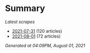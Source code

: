 # Summary
*Latest scrapes*
* [2021-07-31](https://github.com/nuuuwan/news_lk/blob/data/news_lk.2021-07-31.json) (120 articles)
* [2021-08-01](https://github.com/nuuuwan/news_lk/blob/data/news_lk.2021-08-01.json) (72 articles)

*Generated at 04:09PM, August 01, 2021*
